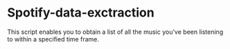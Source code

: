 # Spotify-data-exctraction
This script enables you to obtain a list of all the music you've been listening to within a specified time frame.
